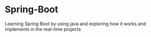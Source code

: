 # Spring-Boot
Learning Spring Boot by using java and exploring how it works and implements in the real-time projects
